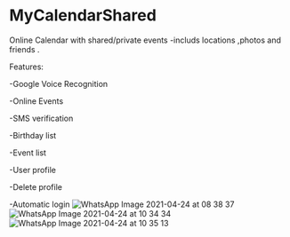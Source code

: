 # MyCalendarShared

Online Calendar with shared/private events -includs locations ,photos and friends .

Features:

-Google Voice Recognition

-Online Events

-SMS verification

-Birthday list

-Event list

-User profile

-Delete profile

-Automatic login
![WhatsApp Image 2021-04-24 at 08 38 37](https://user-images.githubusercontent.com/72870423/116367355-f1d25000-a80f-11eb-9a66-f0f9f988ce44.jpeg)
![WhatsApp Image 2021-04-24 at 10 34 34](https://user-images.githubusercontent.com/72870423/116367358-f3037d00-a80f-11eb-9bd0-ff5b2281bbf1.jpeg)
![WhatsApp Image 2021-04-24 at 10 35 13](https://user-images.githubusercontent.com/72870423/116367364-f434aa00-a80f-11eb-9a7f-eef191a49772.jpeg)


